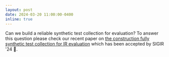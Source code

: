 ```yaml
---
layout: post
date: 2024-03-20 11:00:00-0400
inline: true
---
```


<span class="font-weight-bold">Can we build a reliable synthetic test collection for evaluation?</span> To answer this question please check our recent paper on <a href="https://arxiv.org/pdf/2405.07767">the construction fully synthetic test collection for IR evaluation</a> which has been accepted by <span class="font-weight-bold">SIGIR '24</span> 🥳.